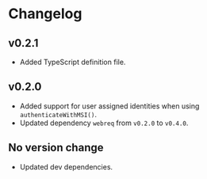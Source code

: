 # Changelog

## v0.2.1

* Added TypeScript definition file.

## v0.2.0

* Added support for user assigned identities when using `authenticateWithMSI()`.
* Updated dependency `webreq` from `v0.2.0` to `v0.4.0`.

## No version change

* Updated dev dependencies.